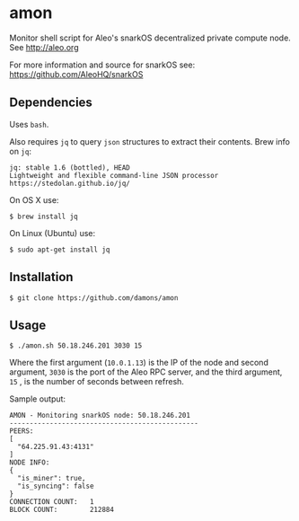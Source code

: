 # amon
Monitor shell script for Aleo's snarkOS decentralized private compute node.  See http://aleo.org

For more information and source for snarkOS see:  https://github.com/AleoHQ/snarkOS

## Dependencies

Uses `bash`.

Also requires `jq` to query `json` structures to extract their contents.
Brew info on `jq`:

```
jq: stable 1.6 (bottled), HEAD
Lightweight and flexible command-line JSON processor
https://stedolan.github.io/jq/
```

On OS X use:
```
$ brew install jq
```

On Linux (Ubuntu) use:
```
$ sudo apt-get install jq
```

## Installation

```
$ git clone https://github.com/damons/amon
```

## Usage

```
$ ./amon.sh 50.18.246.201 3030 15
```

Where the first argument (`10.0.1.13`) is the IP of the node and second argument, `3030` is the port of the Aleo RPC server, and the third argument,  `15` , is the number of seconds between refresh.

Sample output:

```
AMON - Monitoring snarkOS node: 50.18.246.201
-----------------------------------------------
PEERS:
[
  "64.225.91.43:4131"
]
NODE INFO:
{
  "is_miner": true,
  "is_syncing": false
}
CONNECTION COUNT:	1
BLOCK COUNT:		212884
```
